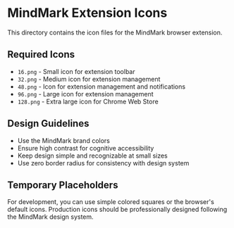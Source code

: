 # MindMark Extension Icons

This directory contains the icon files for the MindMark browser extension.

## Required Icons

- `16.png` - Small icon for extension toolbar
- `32.png` - Medium icon for extension management
- `48.png` - Icon for extension management and notifications
- `96.png` - Large icon for extension management
- `128.png` - Extra large icon for Chrome Web Store

## Design Guidelines

- Use the MindMark brand colors
- Ensure high contrast for cognitive accessibility
- Keep design simple and recognizable at small sizes
- Use zero border radius for consistency with design system

## Temporary Placeholders

For development, you can use simple colored squares or the browser's default icons.
Production icons should be professionally designed following the MindMark design system.
